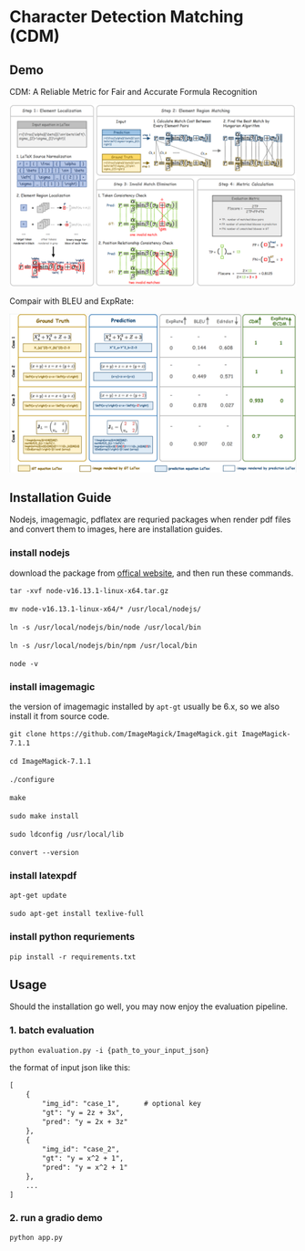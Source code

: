 #  Character Detection Matching (CDM)

## Demo

CDM: A Reliable Metric for Fair and Accurate Formula Recognition

![demo](assets/demo/demo.png)

Compair with BLEU and ExpRate:

![demo](assets/demo/cases.png)

## Installation Guide

Nodejs, imagemagic, pdflatex are requried packages when render pdf files and convert them to images, here are installation guides.

### install nodejs

download the package from [offical website](https://registry.npmmirror.com/binary.html?path=node/latest-v16.x/), and then run these commands.
```
tar -xvf node-v16.13.1-linux-x64.tar.gz

mv node-v16.13.1-linux-x64/* /usr/local/nodejs/

ln -s /usr/local/nodejs/bin/node /usr/local/bin

ln -s /usr/local/nodejs/bin/npm /usr/local/bin

node -v
```

### install imagemagic

the version of imagemagic installed by `apt-gt` usually be 6.x, so we also install it from source code.
```
git clone https://github.com/ImageMagick/ImageMagick.git ImageMagick-7.1.1

cd ImageMagick-7.1.1

./configure

make

sudo make install

sudo ldconfig /usr/local/lib

convert --version
```

### install latexpdf

```
apt-get update

sudo apt-get install texlive-full
```

### install python requriements

```
pip install -r requirements.txt
```


## Usage

Should the installation go well, you may now enjoy the evaluation pipeline.

### 1. batch evaluation 

```
python evaluation.py -i {path_to_your_input_json}
```

the format of input json like this:
```
[
    {
        "img_id": "case_1",      # optional key
        "gt": "y = 2z + 3x",
        "pred": "y = 2x + 3z"
    },
    {
        "img_id": "case_2",
        "gt": "y = x^2 + 1",
        "pred": "y = x^2 + 1"
    },
    ...
]
```

### 2. run a gradio demo

```
python app.py
```